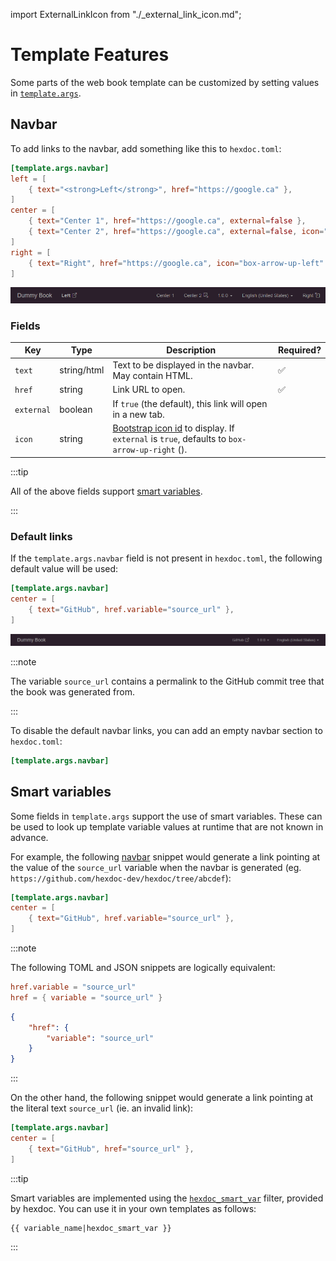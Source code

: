 import ExternalLinkIcon from "./_external_link_icon.md";

# Template Features

Some parts of the web book template can be customized by setting values in [`template.args`](pathname:///docs/api/hexdoc/core/properties.html#TemplateProps.args).

## Navbar

To add links to the navbar, add something like this to `hexdoc.toml`:

```toml title="doc/hexdoc.toml"
[template.args.navbar]
left = [
    { text="<strong>Left</strong>", href="https://google.ca" },
]
center = [
    { text="Center 1", href="https://google.ca", external=false },
    { text="Center 2", href="https://google.ca", external=false, icon="box-arrow-down-right" },
]
right = [
    { text="Right", href="https://google.ca", icon="box-arrow-up-left" },
]
```

![A screenshot of a navbar generated with the above configuration](navbar_example.png)

### Fields

|Key|Type|Description|Required?|
|---|----|-----------|---------|
|`text`|string/html|Text to be displayed in the navbar. May contain HTML.|✅|
|`href`|string|Link URL to open.|✅|
|`external`|boolean|If `true` (the default), this link will open in a new tab.||
|`icon`|string|[Bootstrap icon id](https://icons.getbootstrap.com) to display. If `external` is `true`, defaults to `box-arrow-up-right` (<ExternalLinkIcon />).||

:::tip

All of the above fields support [smart variables](#smart-variables).

:::

### Default links

If the `template.args.navbar` field is not present in `hexdoc.toml`, the following default value will be used:

```toml title="doc/hexdoc.toml"
[template.args.navbar]
center = [
    { text="GitHub", href.variable="source_url" },
]
```

![A screenshot of a navbar generated using the default configuration, showing an external GitHub link](navbar_default.png)

:::note

The variable `source_url` contains a permalink to the GitHub commit tree that the book was generated from.

:::

To disable the default navbar links, you can add an empty navbar section to `hexdoc.toml`:

```toml title="doc/hexdoc.toml"
[template.args.navbar]
```

## Smart variables

Some fields in `template.args` support the use of smart variables. These can be used to look up template variable values at runtime that are not known in advance.

For example, the following [navbar](#navbar) snippet would generate a link pointing at the value of the `source_url` variable when the navbar is generated (eg. `https://github.com/hexdoc-dev/hexdoc/tree/abcdef`):

```toml title="doc/hexdoc.toml"
[template.args.navbar]
center = [
    { text="GitHub", href.variable="source_url" },
]
```

:::note

The following TOML and JSON snippets are logically equivalent:

```toml
href.variable = "source_url"
href = { variable = "source_url" }
```

```json
{
    "href": {
        "variable": "source_url"
    }
}
```

:::

On the other hand, the following snippet would generate a link pointing at the literal text `source_url` (ie. an invalid link):

```toml title="doc/hexdoc.toml"
[template.args.navbar]
center = [
    { text="GitHub", href="source_url" },
]
```

:::tip

Smart variables are implemented using the [`hexdoc_smart_var`](pathname:///docs/api/hexdoc/jinja.html#hexdoc_smart_var) filter, provided by hexdoc. You can use it in your own templates as follows:

```jinja
{{ variable_name|hexdoc_smart_var }}
```

:::
